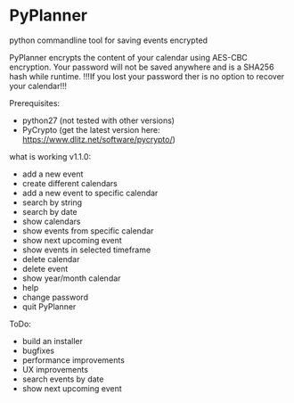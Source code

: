 # PyPlanner
python commandline tool for saving events encrypted

PyPlanner encrypts the content of your calendar using AES-CBC encryption.
Your password will not be saved anywhere and is a SHA256 hash while runtime.
!!!If you lost your password ther is no option to recover your calendar!!!

Prerequisites:
- python27 (not tested with other versions)
- PyCrypto (get the latest version here: https://www.dlitz.net/software/pycrypto/)

what is working v1.1.0:
- add a new event
- create different calendars
- add a new event to specific calendar
- search by string
- search by date
- show calendars
- show events from specific calendar
- show next upcoming event
- show events in selected timeframe
- delete calendar
- delete event
- show year/month calendar
- help
- change password
- quit PyPlanner


ToDo:
- build an installer
- bugfixes
- performance improvements
- UX improvements
- search events by date
- show next upcoming event



